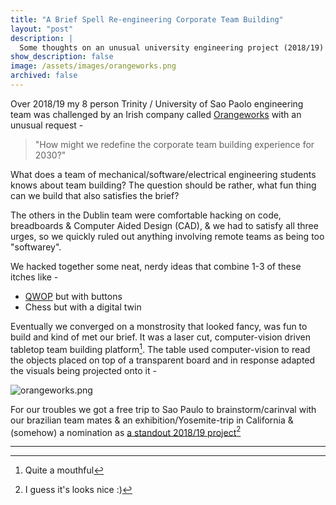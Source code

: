 ```yaml
---
title: "A Brief Spell Re-engineering Corporate Team Building"
layout: "post"
description: |
  Some thoughts on an unusual university engineering project (2018/19)
show_description: false
image: /assets/images/orangeworks.png
archived: false
---
```


Over 2018/19 my 8 person Trinity / University of Sao Paolo engineering team was challenged by an Irish company called [Orangeworks](https://www.orangeworks.ie/) with an unusual request -

> "How might we redefine the corporate team building experience for 2030?"

What does a team of mechanical/software/electrical engineering students knows about team building?  The question should be rather,  what fun thing can we build that also satisfies the brief?

The others in the Dublin team were comfortable hacking on code, breadboards & Computer Aided Design (CAD), & we had to satisfy all three urges,  so we quickly ruled out anything involving remote teams as being too "softwarey".  

We hacked together some neat, nerdy ideas that combine 1-3 of these itches like -

- [QWOP](http://www.foddy.net/Athletics.html) but with buttons
- Chess but with a digital twin

Eventually we converged on a monstrosity that looked fancy, was fun to build and kind of met our brief.  It was a laser cut, computer-vision driven tabletop team building platform[^1].  The table used computer-vision to read the objects placed on top of a transparent board and in response adapted the visuals being projected onto it -

![orangeworks.png](/assets/images/orangeworks.png)

For our troubles we got a free trip to Sao Paulo to brainstorm/carinval with our brazilian team mates & an exhibition/Yosemite-trip in California & (somehow) a nomination as [a standout 2018/19 project](https://sugar-network.org/projects/)[^2]

---


[^1]: Quite a mouthful
[^2]: I guess it's looks nice :)
